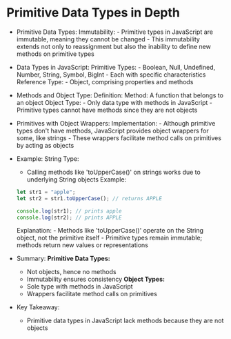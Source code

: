 # Primitive Data Types in Depth

* Primitive Data Types:
    Immutability:
        - Primitive types in JavaScript are immutable, meaning they cannot be changed
        - This immutability extends not only to reassignment but also the inability to define new methods on primitive types

* Data Types in JavaScript:
    Primitive Types:
        - Boolean, Null, Undefined, Number, String, Symbol, BigInt
        - Each with specific characteristics
    Reference Type:
        - Object, comprising properties and methods

* Methods and Object Type:
    Definition:
        Method: A function that belongs to an object
    Object Type:
        - Only data type with methods in JavaScript
        - Primitive types cannot have methods since they are not objects

* Primitives with Object Wrappers:
    Implementation:
        - Although primitive types don't have methods, JavaScript provides object wrappers for some, like strings
        - These wrappers facilitate method calls on primitives by acting as objects

* Example:
    String Type:
    - Calling methods like 'toUpperCase()' on strings works due to underlying String objects
    Example:

    ```javascript
    let str1 = "apple";
    let str2 = str1.toUpperCase(); // returns APPLE

    console.log(str1); // prints apple
    console.log(str2); // prints APPLE
    ```

    Explanation:
        - Methods like 'toUpperCase()' operate on the String object, not the primitive itself
        - Primitive types remain immutable; methods return new values or representations

* Summary:
    __Primitive Data Types:__
    - Not objects, hence no methods
    - Immutability ensures consistency
    __Object Types:__
    - Sole type with methods in JavaScript
    - Wrappers facilitate method calls on primitives

* Key Takeaway:
    - Primitive data types in JavaScript lack methods because they are not objects
